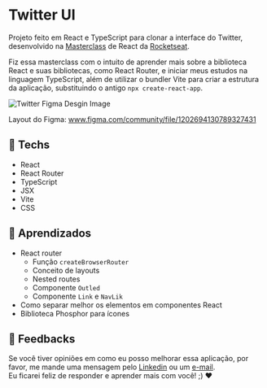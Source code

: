 # Twitter UI

Projeto feito em React e TypeScript para clonar a interface do Twitter, desenvolvido na [Masterclass](https://quiz.rocketseat.com.br/masterclass/react)
de React da [Rocketseat](https://www.rocketseat.com.br).

Fiz essa masterclass com o intuito de aprender mais sobre a biblioteca React e suas bibliotecas, como React Router, e iniciar meus estudos na linguagem TypeScript, além de utilizar o bundler Vite para criar a estrutura da aplicação, substituindo o antigo `npx create-react-app`.

![Twitter Figma Desgin Image](https://user-images.githubusercontent.com/100815627/226474139-553f5574-5352-4468-8f49-adebb3a1528d.png)

Layout do Figma: www.figma.com/community/file/1202694130789327431

## 🚀 Techs

-  React
-  React Router
-  TypeScript
-  JSX
-  Vite
-  CSS

## 📒 Aprendizados

-  React router
   -  Função `createBrowserRouter`
   -  Conceito de layouts
   -  Nested routes
   -  Componente `Outled`
   -  Componente `Link` e `NavLik`
-  Como separar melhor os elementos em componentes React
-  Biblioteca Phosphor para ícones

## 🤝 Feedbacks

Se você tiver opiniões em como eu posso melhorar essa aplicação, por favor, me mande uma mensagem pelo [Linkedin](https://www.linkedin.com/in/raiane-oliveira-dev/) ou um <a href="mailto:raiane.oliveira404@gmail.com">e-mail</a>.<br>
Eu ficarei feliz de responder e aprender mais com você! ;) ❤️
